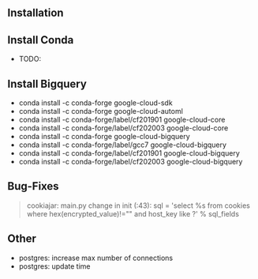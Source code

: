 ## Installation

## Install Conda
* TODO: 


## Install Bigquery
- conda install -c conda-forge google-cloud-sdk 
- conda install -c conda-forge google-cloud-automl 
- conda install -c conda-forge/label/cf201901 google-cloud-core 
- conda install -c conda-forge/label/cf202003 google-cloud-core 
- conda install -c conda-forge google-cloud-bigquery 
- conda install -c conda-forge/label/gcc7 google-cloud-bigquery
- conda install -c conda-forge/label/cf201901 google-cloud-bigquery
- conda install -c conda-forge/label/cf202003 google-cloud-bigquery 

## Bug-Fixes
> cookiajar: main.py change in init (:43):
> sql = 'select %s from cookies where hex(encrypted_value)!="" and host_key like ?' % sql_fields 


## Other
- postgres: increase max number of connections
- postgres: update time